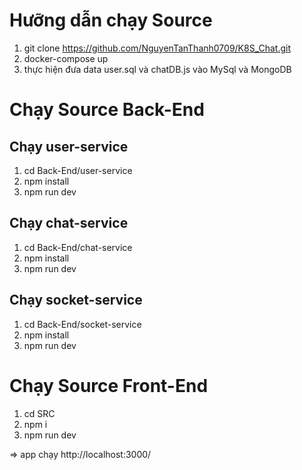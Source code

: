 # Hưỡng dẫn chạy Source
1. git clone https://github.com/NguyenTanThanh0709/K8S_Chat.git
2. docker-compose up
3. thực hiện đưa data user.sql và chatDB.js vào MySql và MongoDB

# Chạy Source Back-End
## Chạy user-service
1. cd Back-End/user-service
2. npm install
3. npm run dev
## Chạy chat-service
1. cd Back-End/chat-service
2. npm install
3. npm run dev
## Chạy socket-service
1. cd Back-End/socket-service
2. npm install
3. npm run dev

# Chạy Source Front-End
1. cd SRC
2. npm i
3. npm run dev

=> app chạy http://localhost:3000/
